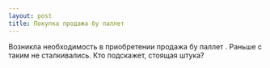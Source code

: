 ```yaml
---
layout: post 
title: Покупка продажа бу паллет 
--- 
```

Возникла необходимость в приобретении продажа бу паллет . Раньше с таким не сталкивались. Кто подскажет, стоящая штука?